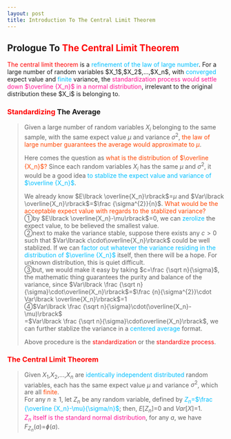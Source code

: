 ```yaml
---
layout: post
title: Introduction To The Central Limit Theorem
---
```


## Prologue To <font color="Red">The Central Limit Theorem</font>
<p class="message">
<font color="Red">The central limit theorem</font> is a <font color="DeepSkyBlue">refinement of the law of large number</font>.  For a large number of random variables $X_1$,$X_2$,...,$X_n$, with <font color="DeepSkyBlue">converged</font> expect value and <font color="DeepSkyBlue">finite</font> variance, the <font color="DeepPink">standardization process would settle down $\overline {X_n}$ in a normal distribution</font>, irrelevant to the original distribution these $X_i$ is belonging to.
</p>

### <font color="Red">Standardizing</font> The Average
>Given a large number of random variables $X_i$ belonging to the same sample, with the same expect value $\mu$ and variance $\sigma^{2}$, <font color="OrangeRed">the law of large number guarantees the average would approximate to $\mu$</font>.  
>
>Here comes the question as <font color="OrangeRed">what is the distribution of $\overline {X_n}$?</font>  Since each random variables $X_i$ has the same $\mu$ and $\sigma^{2}$, it would be a good idea <font color="DeepSkyBlue">to stablize the expect value and variance of $\overline {X_n}$</font>.  
>
>We already know $E\lbrack \overline{X_n}\rbrack$=$\mu$ and $Var\lbrack \overline{X_n}\rbrack$=$\frac {\sigma^{2}}{n}$.  <font color="OrangeRed">What would be the acceptable expect value with regards to the stablized variance?</font>  
>&#10112;by $E\lbrack \overline{X_n}-\mu\rbrack$=$0$, we can <font color="DeepSkyBlue">zerolize</font> the expect value, to be believed the smallest value.  
>&#10113;next to make the variance stable, suppose there exists any $c>0$ such that $Var\lbrack c\cdot\overline{X_n}\rbrack$ could be well stablized.  If we can <font color="DeepSkyBlue">factor out whatever the variance residing in the distribution of $\overline {X_n}$</font> itself, then there will be a hope.  For unknown distribution, this is quiet difficult.  
>&#10114;but, we would make it easy by taking $c=\frac {\sqrt n}{\sigma}$, the mathematic thing guarantees the purity and balance of the variance, since $Var\lbrack \frac {\sqrt n}{\sigma}\cdot\overline{X_n}\rbrack$=$\frac {n}{\sigma^{2}}\cdot Var\lbrack \overline{X_n}\rbrack$=$1$  
>&#10115;$Var\lbrack \frac {\sqrt n}{\sigma}\cdot(\overline{X_n}-\mu)\rbrack$  
>=$Var\lbrack \frac {\sqrt n}{\sigma}\cdot\overline{X_n}\rbrack$, we can further stablize the variance in a <font color="DeepSkyBlue">centered average</font> format.  
>
>Above procedure is the <font color="Red">standardization</font> or the <font color="Red">standardize process</font>.

### <font color="Red">The Central Limit Theorem</font>
>Given $X_1$,$X_2$,...,$X_n$ are <font color="DeepSkyBlue">identically independent distributed</font> random variables, each has the same expect value $\mu$ and variance $\sigma^{2}$, which are all <font color="OrangeRed">finite</font>.  
>For any $n\ge 1$, let $Z_n$ be any random variable, defined by <font color="DeepSkyBlue">$Z_n$=$\frac {\overline {X_n}-\mu}{\sigma/n}$</font>; then, $E\lbrack Z_n\rbrack$=$0$ and $Var\lbrack X\rbrack$=$1$.  
><font color="DeepPink">$Z_n$ itself is the standard normal distribution</font>, for any $a$, we have $F_{Z_n}(a)$=$ɸ(a)$.  

<!-- Γ -->
<!-- \frac{\Gamma(k + n)}{\Gamma(n)} \frac{1}{r^k}  -->
<!-- \mbox{\large$\vert$}\nolimits_0^\infty -->
<!-- \vert_0^\infty -->
<!-- \vert_{0.5}^{\infty} -->
<!-- &prime; ′ -->
<!-- &Prime; ″ -->
<!-- $E\lbrack X\rbrack$ -->
<!-- \overline{X_n} -->
<!-- \underset{Succss}P -->
<!-- \frac{{\overline {X_n}}-\mu}{S/\sqrt n} -->
<!-- \lim_{t\rightarrow\infty} -->
<!-- \int_{0}^{a}\lambda\cdot e^{-\lambda\cdot t}\operatorname dt -->

<!-- Notes -->
<!-- <font color="OrangeRed">items, verb, to make it the focus</font> -->
<!-- <font color="Red">KKT</font> -->
<!-- <font color="Red">SMO heuristics</font> -->
<!-- <font color="Red">F</font> distribution -->
<!-- <font color="Red">t</font> distribution -->
<!-- <font color="DeepSkyBlue">suggested item, soft item</font> -->
<!-- <font color="RoyalBlue">old alpha, quiz, example</font> -->
<!-- <font color="Green">new alpha</font> -->

<!-- <font color="DeepPink">positive conclusion, finding</font> -->
<!-- <font color="RosyBrown">negative conclusion, finding</font> -->

<!-- <font color="#00ADAD">policy</font> -->
<!-- <font color="#6100A8">full observable</font> -->
<!-- <font color="#FFAC12">partial observable</font> -->
<!-- <font color="#EB00EB">stochastic</font> -->
<!-- <font color="#8400E6">state transition</font> -->
<!-- <font color="#D600D6">discount factor gamma $\gamma$</font> -->
<!-- <font color="#D600D6">$V(S)$</font> -->
<!-- <font color="#9300FF">immediate reward R(S)</font> -->

<!-- 
[1]Given the vehicles pass through a highway toll station is $6$ per minute, what is the probability that no cars within $30$ seconds?
><font color="DeepSkyBlue">[1]</font>
><font color="OrangeRed">Given the vehicles pass through a highway toll station is $6$ per minute, what is the probability that no cars within $30$ seconds?</font>  
-->

<!-- https://www.medcalc.org/manual/gamma_distribution_functions.php -->
<!-- https://www.statlect.com/probability-distributions/student-t-distribution#hid5 -->